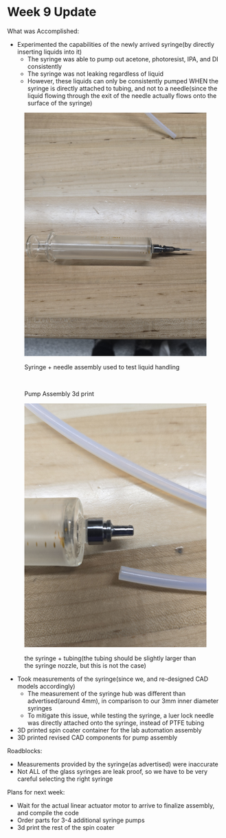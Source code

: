 # Week 9 Update

What was Accomplished:

* Experimented the capabilities of the newly arrived syringe(by directly inserting liquids into it)
  * The syringe was able to pump out acetone, photoresist, IPA, and DI consistently
  * The syringe was not leaking regardless of liquid
  * However, these liquids can only be consistently pumped WHEN the syringe is directly attached to tubing, and not to a needle(since the liquid flowing through the exit of the needle actually flows onto the surface of the syringe)

<div><figure><img src="../../../.gitbook/assets/20250323_185401.jpg" alt=""><figcaption><p>Syringe + needle assembly used to test liquid handling</p></figcaption></figure> <figure><img src="../../../.gitbook/assets/20250323_174202.jpg" alt=""><figcaption><p>Pump Assembly 3d print</p></figcaption></figure> <figure><img src="../../../.gitbook/assets/20250323_185425.jpg" alt=""><figcaption><p>the syringe + tubing(the tubing should be slightly larger than the syringe nozzle, but this is not the case)</p></figcaption></figure></div>

* Took measurements of the syringe(since we, and re-designed CAD models accordingly)
  * The measurement of the syringe hub was different than advertised(around 4mm), in comparison to our 3mm inner diameter syringes
  * To mitigate this issue, while testing the syringe, a luer lock needle was directly attached onto the syringe, instead of PTFE tubing
* 3D printed spin coater container for the lab automation assembly
* 3D printed revised CAD components for pump assembly

Roadblocks:

* Measurements provided by the syringe(as advertised) were inaccurate
* Not ALL of the glass syringes are leak proof, so we have to be very careful selecting the right syringe



Plans for next week:

* Wait for the actual linear actuator motor to arrive to finalize assembly, and compile the code
* Order parts for 3-4 additional syringe pumps
* 3d print the rest of the spin coater



